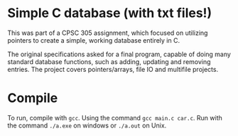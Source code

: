 # Simple C database (with txt files!)

This was part of a CPSC 305 assignment, which focused on utilizing pointers to create a simple, working database entirely in C.

The original specifications asked for a final program, capable of doing many standard database functions, such as adding, updating and removing entries.  The project covers pointers/arrays, file IO and multifile projects.

# Compile

To run, compile with `gcc`.  Using the command `gcc main.c car.c`.
Run with the command `./a.exe` on windows or `./a.out` on Unix.
